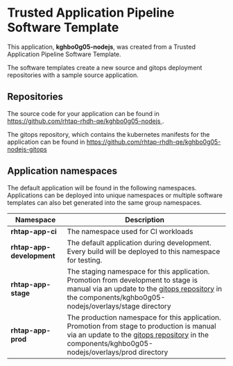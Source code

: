 # Trusted Application Pipeline Software Template

This application, **kghbo0g05-nodejs**, was created from a Trusted Application Pipeline Software Template.

The software templates create a new source and gitops deployment repositories with a sample source application. 

## Repositories

The source code for your application can be found in [https://github.com/rhtap-rhdh-qe/kghbo0g05-nodejs ](https://github.com/rhtap-rhdh-qe/kghbo0g05-nodejs ).
 
The gitops repository, which contains the kubernetes manifests for the application can be found in 
[https://github.com/rhtap-rhdh-qe/kghbo0g05-nodejs-gitops ](https://github.com/rhtap-rhdh-qe/kghbo0g05-nodejs-gitops ) 

## Application namespaces 

The default application will be found in the following namespaces. Applications can be deployed into unique namespaces or multiple software templates can also bet generated into the same group namespaces.  

|  Namespace   |  Description   |  
| -------- | -------- |
| **rhtap-app-ci** | The namespace used for CI workloads |
| **rhtap-app-development** | The default application during development. Every build will be deployed to this namespace for testing. |
| **rhtap-app-stage** | The staging namespace for this application. Promotion from development to stage is manual via an update to the [gitops repository](https://github.com/rhtap-rhdh-qe/kghbo0g05-nodejs-gitops ) in the components/kghbo0g05-nodejs/overlays/stage directory |
| **rhtap-app-prod** | The production namespace for this application. Promotion from stage to production is manual via an update to the [gitops repository](https://github.com/rhtap-rhdh-qe/kghbo0g05-nodejs-gitops ) in the components/kghbo0g05-nodejs/overlays/prod directory |
